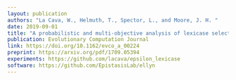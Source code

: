```yaml
---
layout: publication
authors: "La Cava, W., Helmuth, T., Spector, L., and Moore, J. H. "
date: 2019-09-01
title: "A probabilistic and multi-objective analysis of lexicase selection and epsilon-lexicase selection"
publication: Evolutionary Computation Journal
link: https://doi.org/10.1162/evco_a_00224
preprint: https://arxiv.org/pdf/1709.05394
experiments: https://github.com/lacava/epsilon_lexicase
software: https://github.com/EpistasisLab/ellyn
---
```

